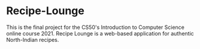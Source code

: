# Recipe-Lounge
This is the final project for the CS50's Introduction to Computer Science online course 2021. Recipe Lounge is a web-based application for authentic North-Indian recipes.
